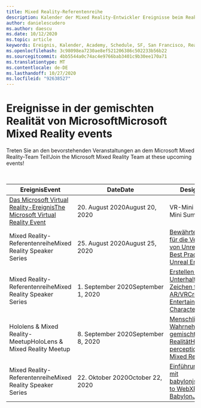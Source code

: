 ```yaml
---
title: Mixed Reality-Referentenreihe
description: Kalender der Mixed Reality-Entwickler Ereignisse beim Reaktor in San Francisco.
author: danielescudero
ms.author: daescu
ms.date: 10/12/2020
ms.topic: article
keywords: Ereignis, Kalender, Academy, Schedule, SF, San Francisco, Reaktor
ms.openlocfilehash: 3c98098ea7230ae8ef521206386c502233b56b22
ms.sourcegitcommit: 4bb5544a0c74ac4e9766bab3401c9b30ee170a71
ms.translationtype: MT
ms.contentlocale: de-DE
ms.lasthandoff: 10/27/2020
ms.locfileid: "92638527"
---
```

# <a name="microsoft-mixed-reality-events"></a><span data-ttu-id="d6eef-104">Ereignisse in der gemischten Realität von Microsoft</span><span class="sxs-lookup"><span data-stu-id="d6eef-104">Microsoft Mixed Reality events</span></span>

<span data-ttu-id="d6eef-105">Treten Sie an den bevorstehenden Veranstaltungen an dem Microsoft Mixed Reality-Team Teil!</span><span class="sxs-lookup"><span data-stu-id="d6eef-105">Join the Microsoft Mixed Reality Team at these upcoming events!</span></span>

<br>

|<span data-ttu-id="d6eef-106">Ereignis</span><span class="sxs-lookup"><span data-stu-id="d6eef-106">Event</span></span>|<span data-ttu-id="d6eef-107">Date</span><span class="sxs-lookup"><span data-stu-id="d6eef-107">Date</span></span>|<span data-ttu-id="d6eef-108">Design</span><span class="sxs-lookup"><span data-stu-id="d6eef-108">Theme</span></span>|
|-------------|-------------|-----|
| [<span data-ttu-id="d6eef-109">Das Microsoft Virtual Reality-Ereignis</span><span class="sxs-lookup"><span data-stu-id="d6eef-109">The Microsoft Virtual Reality Event</span></span>](https://www.meetup.com/hololens-mr/events/272364822/)|<span data-ttu-id="d6eef-110">20. August 2020</span><span class="sxs-lookup"><span data-stu-id="d6eef-110">August 20, 2020</span></span>|<span data-ttu-id="d6eef-111">VR-Mini Summit</span><span class="sxs-lookup"><span data-stu-id="d6eef-111">VR Mini Summit</span></span>|
| <span data-ttu-id="d6eef-112">Mixed Reality-Referentenreihe</span><span class="sxs-lookup"><span data-stu-id="d6eef-112">Mixed Reality Speaker Series</span></span>|<span data-ttu-id="d6eef-113">25. August 2020</span><span class="sxs-lookup"><span data-stu-id="d6eef-113">August 25, 2020</span></span>|[<span data-ttu-id="d6eef-114">Bewährte Methoden für die Verwendung von Unreal Engine</span><span class="sxs-lookup"><span data-stu-id="d6eef-114">MR Best Practices using Unreal Engine</span></span>](https://channel9.msdn.com/Shows/Docs-Mixed-Reality/Tips-and-Best-Practices-for-using-UE4-in-MR)|
| <span data-ttu-id="d6eef-115">Mixed Reality-Referentenreihe</span><span class="sxs-lookup"><span data-stu-id="d6eef-115">Mixed Reality Speaker Series</span></span>|<span data-ttu-id="d6eef-116">1. September 2020</span><span class="sxs-lookup"><span data-stu-id="d6eef-116">September 1, 2020</span></span>|[<span data-ttu-id="d6eef-117">Erstellen von Unterhaltungs Zeichen für AR/VR</span><span class="sxs-lookup"><span data-stu-id="d6eef-117">Creating Entertaining Characters for AR/VR</span></span>](https://channel9.msdn.com/Shows/Docs-Mixed-Reality/Creating-Entertaining-Characters-for-Mixed-Reality)|
| <span data-ttu-id="d6eef-118">Hololens & Mixed Reality-Meetup</span><span class="sxs-lookup"><span data-stu-id="d6eef-118">HoloLens & Mixed Reality Meetup</span></span>|<span data-ttu-id="d6eef-119">8\. September 2020</span><span class="sxs-lookup"><span data-stu-id="d6eef-119">September 8, 2020</span></span>|[<span data-ttu-id="d6eef-120">Menschliche Wahrnehmung und gemischte Realität</span><span class="sxs-lookup"><span data-stu-id="d6eef-120">Human perception and Mixed Reality</span></span>](https://channel9.msdn.com/Shows/Docs-Mixed-Reality/Human-Perception-and-Mixed-Reality)|
| <span data-ttu-id="d6eef-121">Mixed Reality-Referentenreihe</span><span class="sxs-lookup"><span data-stu-id="d6eef-121">Mixed Reality Speaker Series</span></span>|<span data-ttu-id="d6eef-122">22. Oktober 2020</span><span class="sxs-lookup"><span data-stu-id="d6eef-122">October 22, 2020</span></span>|[<span data-ttu-id="d6eef-123">Einführung in webxr mit babylonjs</span><span class="sxs-lookup"><span data-stu-id="d6eef-123">Introduction to WebXR with BabylonJS</span></span>](https://channel9.msdn.com/Shows/Docs-Mixed-Reality/Adding-Augmented-Reality-to-your-Typescript-Project)|


